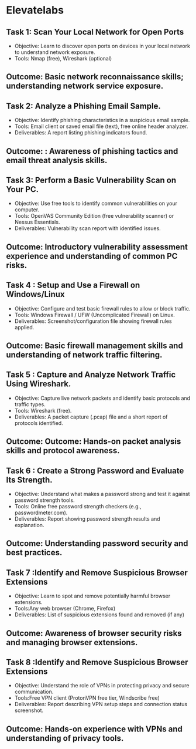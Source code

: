 # Elevatelabs

## Task 1: Scan Your Local Network for Open Ports

* Objective: Learn to discover open ports on devices in your local network to understand network exposure.
* Tools: Nmap (free), Wireshark (optional)

## Outcome: Basic network reconnaissance skills; understanding network service exposure.

## Task 2: Analyze a Phishing Email Sample.

* Objective: Identify phishing characteristics in a suspicious email sample.
* Tools: Email client or saved email file (text), free online header analyzer.
* Deliverables: A report listing phishing indicators found.

## Outcome: : Awareness of phishing tactics and email threat analysis skills.

## Task 3: Perform a Basic Vulnerability Scan on Your PC.

* Objective: Use free tools to identify common vulnerabilities on your computer.
* Tools: OpenVAS Community Edition (free vulnerability scanner) or Nessus Essentials.
* Deliverables: Vulnerability scan report with identified issues.

## Outcome: Introductory vulnerability assessment experience and understanding of common PC risks.

## Task 4 : Setup and Use a Firewall on Windows/Linux

* Objective: Configure and test basic firewall rules to allow or block traffic.
* Tools: Windows Firewall / UFW (Uncomplicated Firewall) on Linux.
* Deliverables: Screenshot/configuration file showing firewall rules applied.

## Outcome: Basic firewall management skills and understanding of network traffic filtering.

## Task 5 : Capture and Analyze Network Traffic Using Wireshark.
* Objective: Capture live network packets and identify basic protocols and traffic types.
* Tools: Wireshark (free).
* Deliverables: A packet capture (.pcap) file and a short report of protocols identified.

## Outcome: Outcome: Hands-on packet analysis skills and protocol awareness.

## Task 6 : Create a Strong Password and Evaluate Its Strength.
* Objective: Understand what makes a password strong and test it against password strength tools.
* Tools: Online free password strength checkers (e.g., passwordmeter.com).
* Deliverables: Report showing password strength results and explanation.

## Outcome: Understanding password security and best practices.

## Task 7 :Identify and Remove Suspicious Browser Extensions

* Objective: Learn to spot and remove potentially harmful browser extensions.
* Tools:Any web browser (Chrome, Firefox)
* Deliverables: List of suspicious extensions found and removed (if any)

## Outcome: Awareness of browser security risks and managing browser extensions.

## Task 8 :Identify and Remove Suspicious Browser Extensions

* Objective: Understand the role of VPNs in protecting privacy and secure communication.
* Tools:Free VPN client (ProtonVPN free tier, Windscribe free)
* Deliverables: Report describing VPN setup steps and connection status screenshot.

## Outcome: Hands-on experience with VPNs and understanding of privacy tools.
